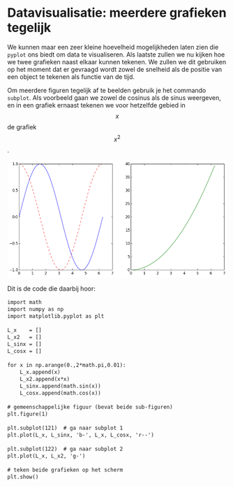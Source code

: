 # Datavisualisatie: meerdere grafieken tegelijk
   
We kunnen maar een zeer kleine hoevelheid mogelijkheden laten zien die `pyplot` ons biedt om data te visualiseren. Als laatste zullen we nu kijken hoe we twee grafieken naast elkaar kunnen tekenen. We zullen we dit gebruiken op het moment dat er gevraagd wordt zowel de snelheid als de positie van een object te tekenen als functie van de tijd.

Om meerdere figuren tegelijk af te beelden gebruik je het commando `subplot`. Als voorbeeld gaan we zowel de cosinus als de sinus weergeven, en in een grafiek ernaast tekenen we voor hetzelfde gebied in $$x$$ de grafiek $$x^2$$.

![](DubbelGrafiekExample.png)

Dit is de code die daarbij hoor:

    import math
    import numpy as np
    import matplotlib.pyplot as plt

    L_x    = []
    L_x2   = []
    L_sinx = []
    L_cosx = []

    for x in np.arange(0.,2*math.pi,0.01):
        L_x.append(x)
        L_x2.append(x*x)
        L_sinx.append(math.sin(x))
        L_cosx.append(math.cos(x))

    # gemeenschappelijke figuur (bevat beide sub-figuren)
    plt.figure(1)

    plt.subplot(121)  # ga naar subplot 1
    plt.plot(L_x, L_sinx, 'b-', L_x, L_cosx, 'r--')

    plt.subplot(122)  # ga naar subplot 2
    plt.plot(L_x, L_x2, 'g-')

    # teken beide grafieken op het scherm
    plt.show()
